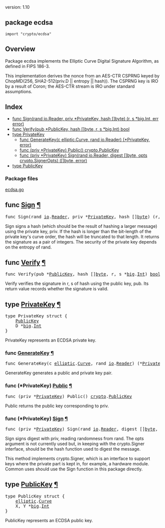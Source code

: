 version: 1.10
## package ecdsa

  `import "crypto/ecdsa"`

## Overview

Package ecdsa implements the Elliptic Curve Digital Signature Algorithm, as
defined in FIPS 186-3.

This implementation derives the nonce from an AES-CTR CSPRNG keyed by
ChopMD(256, SHA2-512(priv.D || entropy || hash)). The CSPRNG key is IRO by a
result of Coron; the AES-CTR stream is IRO under standard assumptions.

## Index

- [func Sign(rand io.Reader, priv *PrivateKey, hash []byte) (r, s *big.Int, err error)](#Sign)
- [func Verify(pub *PublicKey, hash []byte, r, s *big.Int) bool](#Verify)
- [type PrivateKey](#PrivateKey)
  - [func GenerateKey(c elliptic.Curve, rand io.Reader) (*PrivateKey, error)](#GenerateKey)
  - [func (priv *PrivateKey) Public() crypto.PublicKey](#PrivateKey.Public)
  - [func (priv *PrivateKey) Sign(rand io.Reader, digest []byte, opts crypto.SignerOpts) ([]byte, error)](#PrivateKey.Sign)
- [type PublicKey](#PublicKey)

### Package files
 [ecdsa.go](//github.com/golang/go/blob/2ea7d3461bb41d0ae12b56ee52d43314bcdb97f9/src/crypto/ecdsa/ecdsa.go)

<h2 id="Sign">func <a href="//github.com/golang/go/blob/2ea7d3461bb41d0ae12b56ee52d43314bcdb97f9/src/crypto/ecdsa/ecdsa.go#L144">Sign</a>
    <a href="#Sign">¶</a></h2>
<pre>func Sign(rand <a href="/io/">io</a>.<a href="/io/#Reader">Reader</a>, priv *<a href="#PrivateKey">PrivateKey</a>, hash []<a href="/builtin/#byte">byte</a>) (r, s *<a href="/math/big/">big</a>.<a href="/math/big/#Int">Int</a>, err <a href="/builtin/#error">error</a>)</pre>

Sign signs a hash (which should be the result of hashing a larger message) using
the private key, priv. If the hash is longer than the bit-length of the private
key's curve order, the hash will be truncated to that length. It returns the
signature as a pair of integers. The security of the private key depends on the
entropy of rand.

<h2 id="Verify">func <a href="//github.com/golang/go/blob/2ea7d3461bb41d0ae12b56ee52d43314bcdb97f9/src/crypto/ecdsa/ecdsa.go#L220">Verify</a>
    <a href="#Verify">¶</a></h2>
<pre>func Verify(pub *<a href="#PublicKey">PublicKey</a>, hash []<a href="/builtin/#byte">byte</a>, r, s *<a href="/math/big/">big</a>.<a href="/math/big/#Int">Int</a>) <a href="/builtin/#bool">bool</a></pre>

Verify verifies the signature in r, s of hash using the public key, pub. Its
return value records whether the signature is valid.

<h2 id="PrivateKey">type <a href="//github.com/golang/go/blob/2ea7d3461bb41d0ae12b56ee52d43314bcdb97f9/src/crypto/ecdsa/ecdsa.go#L43">PrivateKey</a>
    <a href="#PrivateKey">¶</a></h2>
<pre>type PrivateKey struct {
    <a href="#PublicKey">PublicKey</a>
<span id="PrivateKey.D"></span>    D *<a href="/math/big/">big</a>.<a href="/math/big/#Int">Int</a>
}</pre>

PrivateKey represents an ECDSA private key.

<h3 id="GenerateKey">func <a href="//github.com/golang/go/blob/2ea7d3461bb41d0ae12b56ee52d43314bcdb97f9/src/crypto/ecdsa/ecdsa.go#L93">GenerateKey</a>
    <a href="#GenerateKey">¶</a></h3>
<pre>func GenerateKey(c <a href="/crypto/elliptic/">elliptic</a>.<a href="/crypto/elliptic/#Curve">Curve</a>, rand <a href="/io/">io</a>.<a href="/io/#Reader">Reader</a>) (*<a href="#PrivateKey">PrivateKey</a>, <a href="/builtin/#error">error</a>)</pre>

GenerateKey generates a public and private key pair.

<h3 id="PrivateKey.Public">func (*PrivateKey) <a href="//github.com/golang/go/blob/2ea7d3461bb41d0ae12b56ee52d43314bcdb97f9/src/crypto/ecdsa/ecdsa.go#L53">Public</a>
    <a href="#PrivateKey.Public">¶</a></h3>
<pre>func (priv *<a href="#PrivateKey">PrivateKey</a>) Public() <a href="/crypto/">crypto</a>.<a href="/crypto/#PublicKey">PublicKey</a></pre>

Public returns the public key corresponding to priv.

<h3 id="PrivateKey.Sign">func (*PrivateKey) <a href="//github.com/golang/go/blob/2ea7d3461bb41d0ae12b56ee52d43314bcdb97f9/src/crypto/ecdsa/ecdsa.go#L64">Sign</a>
    <a href="#PrivateKey.Sign">¶</a></h3>
<pre>func (priv *<a href="#PrivateKey">PrivateKey</a>) Sign(rand <a href="/io/">io</a>.<a href="/io/#Reader">Reader</a>, digest []<a href="/builtin/#byte">byte</a>, opts <a href="/crypto/">crypto</a>.<a href="/crypto/#SignerOpts">SignerOpts</a>) ([]<a href="/builtin/#byte">byte</a>, <a href="/builtin/#error">error</a>)</pre>

Sign signs digest with priv, reading randomness from rand. The opts argument is
not currently used but, in keeping with the crypto.Signer interface, should be
the hash function used to digest the message.

This method implements crypto.Signer, which is an interface to support keys
where the private part is kept in, for example, a hardware module. Common uses
should use the Sign function in this package directly.

<h2 id="PublicKey">type <a href="//github.com/golang/go/blob/2ea7d3461bb41d0ae12b56ee52d43314bcdb97f9/src/crypto/ecdsa/ecdsa.go#L37">PublicKey</a>
    <a href="#PublicKey">¶</a></h2>
<pre>type PublicKey struct {
    <a href="/crypto/elliptic/">elliptic</a>.<a href="/crypto/elliptic/#Curve">Curve</a>
<span id="PublicKey.X"></span>    X, Y *<a href="/math/big/">big</a>.<a href="/math/big/#Int">Int</a>
}</pre>

PublicKey represents an ECDSA public key.


